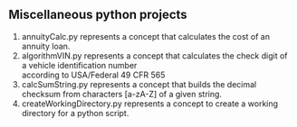 <h2>Miscellaneous python projects</h2>
<ol>
<li>annuityCalc.py represents a concept that calculates the cost of an annuity loan.</li>
<li>algorithmVIN.py represents a concept that calculates the check digit of a vehicle identification number <br> according to USA/Federal 49 CFR 565</li>
<li>calcSumString.py represents a concept that builds the decimal checksum from characters [a-zA-Z] of a given string.</li>
<li>createWorkingDirectory.py represents a concept to create a working directory for a python script.</li>
</ol>
